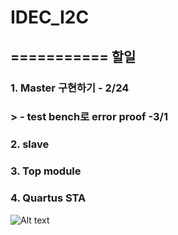 # IDEC_I2C
===========
**할일**
-----------
### 1. Master 구현하기 - 2/24
### > - test bench로 error proof -3/1
### 2. slave 
### 3. Top module
### 4. Quartus STA
![Alt text](/Users/home/Desktop/toptop)